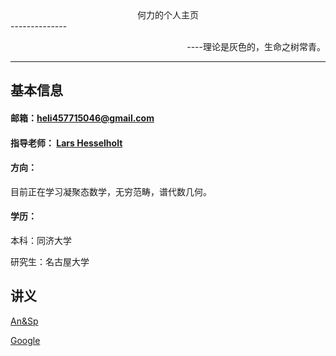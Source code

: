 <center>何力的个人主页</center>
--------------

<p align="right">----理论是灰色的，生命之树常青。</p>


---

## 基本信息

#### 邮箱：[heli457715046@gmail.com](heli457715046@gmail.com)

#### 指导老师： [Lars Hesselholt](https://www.math.nagoya-u.ac.jp/~larsh/)

#### 方向：
目前正在学习凝聚态数学，无穷范畴，谱代数几何。

#### 学历：
本科：同济大学

研究生：名古屋大学





## 讲义
[An&Sp](/An&Sp.pdf)

[Google](http://www.google.com/)
